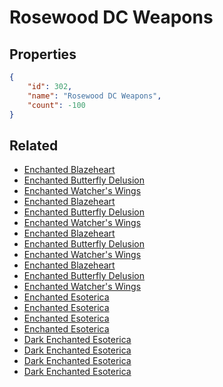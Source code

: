 # Rosewood DC Weapons

<no description available>

## Properties

```json
{
    "id": 302,
    "name": "Rosewood DC Weapons",
    "count": -100
}
```

## Related

- [Enchanted Blazeheart](../items/8507-enchanted-blazeheart.md)
- [Enchanted Butterfly Delusion](../items/8509-enchanted-butterfly-delusion.md)
- [Enchanted Watcher's Wings](../items/8511-enchanted-watcher-s-wings.md)
- [Enchanted Blazeheart](../items/8517-enchanted-blazeheart.md)
- [Enchanted Butterfly Delusion](../items/8519-enchanted-butterfly-delusion.md)
- [Enchanted Watcher's Wings](../items/8521-enchanted-watcher-s-wings.md)
- [Enchanted Blazeheart](../items/8523-enchanted-blazeheart.md)
- [Enchanted Butterfly Delusion](../items/8525-enchanted-butterfly-delusion.md)
- [Enchanted Watcher's Wings](../items/8527-enchanted-watcher-s-wings.md)
- [Enchanted Blazeheart](../items/8529-enchanted-blazeheart.md)
- [Enchanted Butterfly Delusion](../items/8531-enchanted-butterfly-delusion.md)
- [Enchanted Watcher's Wings](../items/8533-enchanted-watcher-s-wings.md)
- [Enchanted Esoterica](../items/8884-enchanted-esoterica.md)
- [Enchanted Esoterica](../items/8885-enchanted-esoterica.md)
- [Enchanted Esoterica](../items/8886-enchanted-esoterica.md)
- [Enchanted Esoterica](../items/8887-enchanted-esoterica.md)
- [Dark Enchanted Esoterica](../items/9342-dark-enchanted-esoterica.md)
- [Dark Enchanted Esoterica](../items/9343-dark-enchanted-esoterica.md)
- [Dark Enchanted Esoterica](../items/9344-dark-enchanted-esoterica.md)
- [Dark Enchanted Esoterica](../items/9345-dark-enchanted-esoterica.md)

